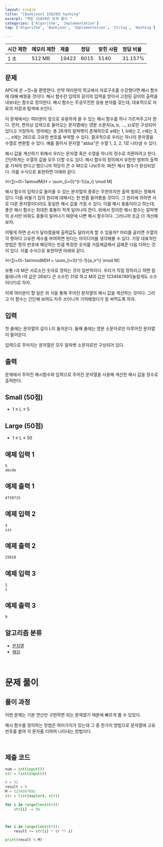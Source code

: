 ```yaml
---
layout: single
title: "[Baekjoon] 15829번 hashing"
excerpt: "백준 15829번 문제 풀이 "
categories: ['Algorithm', 'Implementation']
tag: ['Algorithm', 'Baekjoon', 'Implementation', 'String', 'Hashing']

---
```


| 시간 제한 | 메모리 제한 | 제출  | 정답 | 맞힌 사람 | 정답 비율 |
| :-------- | :---------- | :---- | :--- | :-------- | :-------- |
| 1 초      | 512 MB      | 19423 | 6015 | 5140      | 31.157%   |







## 문제

APC에 온 ~것~을 환영한다. 만약 여러분이 학교에서 자료구조를 수강했다면 해시 함수에 대해 배웠을 것이다. 해시 함수란 임의의 길이의 입력을 받아서 고정된 길이의 출력을 내보내는 함수로 정의한다. 해시 함수는 무궁무진한 응용 분야를 갖는데, 대표적으로 자료의 저장과 탐색에 쓰인다.

이 문제에서는 여러분이 앞으로 유용하게 쓸 수 있는 해시 함수를 하나 가르쳐주고자 한다. 먼저, 편의상 입력으로 들어오는 문자열에는 영문 소문자(a, b, ..., z)로만 구성되어있다고 가정하자. 영어에는 총 26개의 알파벳이 존재하므로 a에는 1, b에는 2, c에는 3, ..., z에는 26으로 고유한 번호를 부여할 수 있다. 결과적으로 우리는 하나의 문자열을 수열로 변환할 수 있다. 예를 들어서 문자열 "abba"은 수열 1, 2, 2, 1로 나타낼 수 있다.

해시 값을 계산하기 위해서 우리는 문자열 혹은 수열을 하나의 정수로 치환하려고 한다. 간단하게는 수열의 값을 모두 더할 수도 있다. 해시 함수의 정의에서 유한한 범위의 출력을 가져야 한다고 했으니까 적당히 큰 수 M으로 나눠주자. 짜잔! 해시 함수가 완성되었다. 이를 수식으로 표현하면 아래와 같다.

 H=∑i=0l−1aimodM\[H = \sum_{i=0}^{l-1}{a_i} \mod M\] 

해시 함수의 입력으로 들어올 수 있는 문자열의 종류는 무한하지만 출력 범위는 정해져있다. 다들 비둘기 집의 원리에 대해서는 한 번쯤 들어봤을 것이다. 그 원리에 의하면 서로 다른 문자열이더라도 동일한 해시 값을 가질 수 있다. 이를 해시 충돌이라고 하는데, 좋은 해시 함수는 최대한 충돌이 적게 일어나야 한다. 위에서 정의한 해시 함수는 알파벳의 순서만 바꿔도 충돌이 일어나기 때문에 나쁜 해시 함수이다. 그러니까 조금 더 개선해보자.

어떻게 하면 순서가 달라졌을때 출력값도 달라지게 할 수 있을까? 머리를 굴리면 수열의 각 항마다 고유한 계수를 부여하면 된다는 아이디어를 생각해볼 수 있다. 가장 대표적인 방법은 항의 번호에 해당하는 만큼 특정한 숫자를 거듭제곱해서 곱해준 다음 더하는 것이 있다. 이를 수식으로 표현하면 아래와 같다.

 H=∑i=0l−1airimodM\[H = \sum_{i=0}^{l-1}{a_ir^i} \mod M\] 

보통 r과 M은 서로소인 숫자로 정하는 것이 일반적이다. 우리가 직접 정하라고 하면 힘들테니까 r의 값은 26보다 큰 소수인 31로 하고 M의 값은 1234567891(놀랍게도 소수이다!!)로 하자.

이제 여러분이 할 일은 위 식을 통해 주어진 문자열의 해시 값을 계산하는 것이다. 그리고 이 함수는 간단해 보여도 자주 쓰이니까 기억해뒀다가 잘 써먹도록 하자.

## 입력

첫 줄에는 문자열의 길이 L이 들어온다. 둘째 줄에는 영문 소문자로만 이루어진 문자열이 들어온다.

입력으로 주어지는 문자열은 모두 알파벳 소문자로만 구성되어 있다.

## 출력

문제에서 주어진 해시함수와 입력으로 주어진 문자열을 사용해 계산한 해시 값을 정수로 출력한다.

## Small (50점)

- 1 ≤ L ≤ 5

## Large (50점)

- 1 ≤ L ≤ 50

## 예제 입력 1

```
5
abcde
```

## 예제 출력 1 

```
4739715
```

## 예제 입력 2 

```
3
zzz
```

## 예제 출력 2 

```
25818
```

## 예제 입력 3 

```
1
i
```

## 예제 출력 3

```
9
```

## 알고리즘 분류

- [문자열](https://speardragon.github.io/lecture/data%20structures%20and%20algorithms%20with%20java/%EC%9E%90%EB%A3%8C%EA%B5%AC%EC%A1%B0-%EB%A6%AC%EC%8A%A4%ED%8A%B8(List)-ArrayList/)
- [해싱](https://speardragon.github.io/lecture/data%20structures%20and%20algorithms%20with%20java/algorithm/hash/%EC%9E%90%EB%A3%8C%EA%B5%AC%EC%A1%B0-Hash(%ED%95%B4%EC%8B%9C)/)

<br>

# 문제 풀이



## 풀이 과정

이번 문제는 기본 연산만 구현하면 되는 문제였기 때문에 빠르게 풀 수 있었다.

해시 함수를 정의하는 방법은 여러가지가 있는데 그 중 한가지 방법으로 문자열에 고유 번호를 붙여 각 문자를 더하여 나타내는 방법이다.

<br>

## 제출 코드

```python
num = int(input())
str = list(input())

r = 31
result = 0
M = 1234567891
str = list(map(ord, str))

for i in range(len(str)):
    str[i] -= 96



for i in range(len(str)):
    result += str[i] * (r ** i)

print(result % M)
```


























